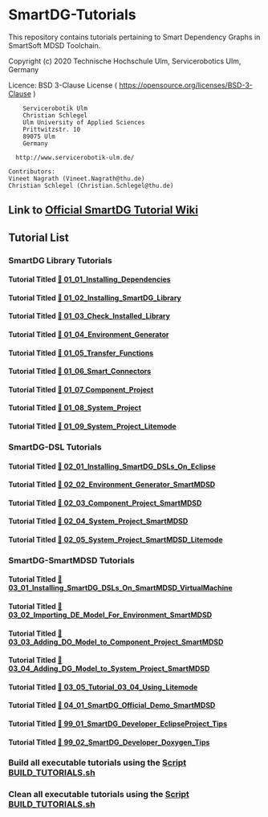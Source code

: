 # SmartDG-Tutorials
This repository contains tutorials pertaining to Smart Dependency Graphs in SmartSoft MDSD Toolchain.

Copyright (c) 2020 Technische Hochschule Ulm, Servicerobotics Ulm, Germany

Licence: BSD 3-Clause License ( https://opensource.org/licenses/BSD-3-Clause )

        Servicerobotik Ulm 
        Christian Schlegel
        Ulm University of Applied Sciences
        Prittwitzstr. 10
        89075 Ulm
        Germany

	  http://www.servicerobotik-ulm.de/

	Contributors:
	Vineet Nagrath (Vineet.Nagrath@thu.de)
	Christian Schlegel (Christian.Schlegel@thu.de)
	

## Link to [Official SmartDG Tutorial Wiki](https://wiki.servicerobotik-ulm.de/tutorials:smartdg:start)

## Tutorial List

### SmartDG Library Tutorials

#### Tutorial Titled [ :notebook: 01_01_Installing_Dependencies](01_01_Installing_Dependencies/README.md)

#### Tutorial Titled [ :notebook: 01_02_Installing_SmartDG_Library](01_02_Installing_SmartDG_Library/README.md)

#### Tutorial Titled [ :notebook: 01_03_Check_Installed_Library](01_03_Check_Installed_Library/README.md)

#### Tutorial Titled [ :notebook: 01_04_Environment_Generator](01_04_Environment_Generator/README.md)

#### Tutorial Titled [ :notebook: 01_05_Transfer_Functions](01_05_Transfer_Functions/README.md)

#### Tutorial Titled [ :notebook: 01_06_Smart_Connectors](01_06_Smart_Connectors/README.md)

#### Tutorial Titled [ :notebook: 01_07_Component_Project](01_07_Component_Project/README.md)

#### Tutorial Titled [ :notebook: 01_08_System_Project](01_08_System_Project/README.md)

#### Tutorial Titled [ :notebook: 01_09_System_Project_Litemode](01_09_System_Project_Litemode/README.md)

### SmartDG-DSL Tutorials

#### Tutorial Titled [ :notebook: 02_01_Installing_SmartDG_DSLs_On_Eclipse](02_01_Installing_SmartDG_DSLs_On_Eclipse/README.md)

#### Tutorial Titled [ :notebook: 02_02_Environment_Generator_SmartMDSD](02_02_Environment_Generator_SmartMDSD/README.md)

#### Tutorial Titled [ :notebook: 02_03_Component_Project_SmartMDSD](02_03_Component_Project_SmartMDSD/README.md)

#### Tutorial Titled [ :notebook: 02_04_System_Project_SmartMDSD](02_04_System_Project_SmartMDSD/README.md)

#### Tutorial Titled [ :notebook: 02_05_System_Project_SmartMDSD_Litemode](02_05_System_Project_SmartMDSD_Litemode/README.md)

### SmartDG-SmartMDSD Tutorials

#### Tutorial Titled [ :notebook: 03_01_Installing_SmartDG_DSLs_On_SmartMDSD_VirtualMachine](03_01_Installing_SmartDG_DSLs_On_SmartMDSD_VirtualMachine/README.md)

#### Tutorial Titled [ :notebook: 03_02_Importing_DE_Model_For_Environment_SmartMDSD](03_02_Importing_DE_Model_For_Environment_SmartMDSD/README.md)

#### Tutorial Titled [ :notebook: 03_03_Adding_DO_Model_to_Component_Project_SmartMDSD](03_03_Adding_DO_Model_to_Component_Project_SmartMDSD/README.md)

#### Tutorial Titled [ :notebook: 03_04_Adding_DG_Model_to_System_Project_SmartMDSD](03_04_Adding_DG_Model_to_System_Project_SmartMDSD/README.md)

#### Tutorial Titled [ :notebook: 03_05_Tutorial_03_04_Using_Litemode](03_05_Tutorial_03_04_Using_Litemode/README.md)

#### Tutorial Titled [ :notebook: 04_01_SmartDG_Official_Demo_SmartMDSD](04_01_SmartDG_Official_Demo_SmartMDSD/README.md)

#### Tutorial Titled [ :notebook: 99_01_SmartDG_Developer_EclipseProject_Tips](99_01_SmartDG_Developer_EclipseProject_Tips/README.md)	

#### Tutorial Titled [ :notebook: 99_02_SmartDG_Developer_Doxygen_Tips](99_02_SmartDG_Developer_Doxygen_Tips/README.md)

### Build all executable tutorials using the [Script BUILD_TUTORIALS.sh](BUILD_TUTORIALS.sh)

### Clean all executable tutorials using the [Script BUILD_TUTORIALS.sh](BUILD_TUTORIALS.sh)

